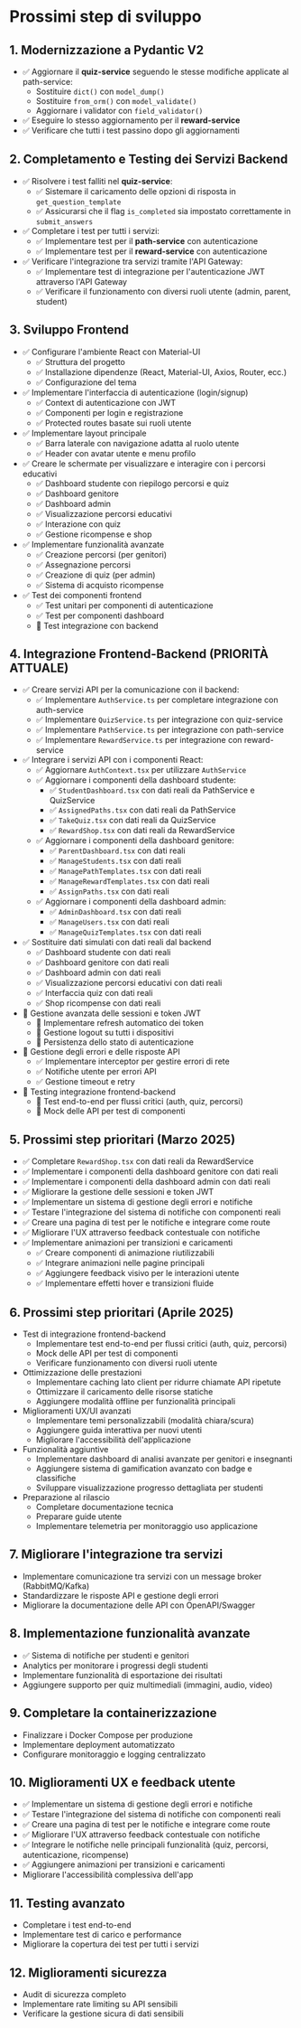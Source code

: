 # Prossimi step di sviluppo

## 1. Modernizzazione a Pydantic V2
- ✅ Aggiornare il **quiz-service** seguendo le stesse modifiche applicate al path-service:
  - Sostituire `dict()` con `model_dump()`
  - Sostituire `from_orm()` con `model_validate()`
  - Aggiornare i validator con `field_validator()`
- ✅ Eseguire lo stesso aggiornamento per il **reward-service**
- ✅ Verificare che tutti i test passino dopo gli aggiornamenti

## 2. Completamento e Testing dei Servizi Backend
- ✅ Risolvere i test falliti nel **quiz-service**:
  - ✅ Sistemare il caricamento delle opzioni di risposta in `get_question_template`
  - ✅ Assicurarsi che il flag `is_completed` sia impostato correttamente in `submit_answers`
- ✅ Completare i test per tutti i servizi:
  - ✅ Implementare test per il **path-service** con autenticazione
  - ✅ Implementare test per il **reward-service** con autenticazione
- ✅ Verificare l'integrazione tra servizi tramite l'API Gateway:
  - ✅ Implementare test di integrazione per l'autenticazione JWT attraverso l'API Gateway
  - ✅ Verificare il funzionamento con diversi ruoli utente (admin, parent, student)

## 3. Sviluppo Frontend
- ✅ Configurare l'ambiente React con Material-UI
  - ✅ Struttura del progetto
  - ✅ Installazione dipendenze (React, Material-UI, Axios, Router, ecc.)
  - ✅ Configurazione del tema 
- ✅ Implementare l'interfaccia di autenticazione (login/signup)
  - ✅ Context di autenticazione con JWT
  - ✅ Componenti per login e registrazione
  - ✅ Protected routes basate sui ruoli utente
- ✅ Implementare layout principale
  - ✅ Barra laterale con navigazione adatta al ruolo utente
  - ✅ Header con avatar utente e menu profilo
- ✅ Creare le schermate per visualizzare e interagire con i percorsi educativi
  - ✅ Dashboard studente con riepilogo percorsi e quiz
  - ✅ Dashboard genitore
  - ✅ Dashboard admin
  - ✅ Visualizzazione percorsi educativi
  - ✅ Interazione con quiz
  - ✅ Gestione ricompense e shop
- ✅ Implementare funzionalità avanzate
  - ✅ Creazione percorsi (per genitori)
  - ✅ Assegnazione percorsi
  - ✅ Creazione di quiz (per admin)
  - ✅ Sistema di acquisto ricompense
- ✅ Test dei componenti frontend
  - ✅ Test unitari per componenti di autenticazione
  - ✅ Test per componenti dashboard
  - 🔄 Test integrazione con backend

## 4. Integrazione Frontend-Backend (PRIORITÀ ATTUALE)
- ✅ Creare servizi API per la comunicazione con il backend:
  - ✅ Implementare `AuthService.ts` per completare integrazione con auth-service
  - ✅ Implementare `QuizService.ts` per integrazione con quiz-service
  - ✅ Implementare `PathService.ts` per integrazione con path-service
  - ✅ Implementare `RewardService.ts` per integrazione con reward-service
- ✅ Integrare i servizi API con i componenti React:
  - ✅ Aggiornare `AuthContext.tsx` per utilizzare `AuthService`
  - ✅ Aggiornare i componenti della dashboard studente:
    - ✅ `StudentDashboard.tsx` con dati reali da PathService e QuizService
    - ✅ `AssignedPaths.tsx` con dati reali da PathService
    - ✅ `TakeQuiz.tsx` con dati reali da QuizService
    - ✅ `RewardShop.tsx` con dati reali da RewardService
  - ✅ Aggiornare i componenti della dashboard genitore:
    - ✅ `ParentDashboard.tsx` con dati reali
    - ✅ `ManageStudents.tsx` con dati reali
    - ✅ `ManagePathTemplates.tsx` con dati reali
    - ✅ `ManageRewardTemplates.tsx` con dati reali
    - ✅ `AssignPaths.tsx` con dati reali
  - ✅ Aggiornare i componenti della dashboard admin:
    - ✅ `AdminDashboard.tsx` con dati reali
    - ✅ `ManageUsers.tsx` con dati reali
    - ✅ `ManageQuizTemplates.tsx` con dati reali
- ✅ Sostituire dati simulati con dati reali dal backend
  - ✅ Dashboard studente con dati reali
  - ✅ Dashboard genitore con dati reali
  - ✅ Dashboard admin con dati reali
  - ✅ Visualizzazione percorsi educativi con dati reali
  - ✅ Interfaccia quiz con dati reali
  - ✅ Shop ricompense con dati reali
- 🔄 Gestione avanzata delle sessioni e token JWT
  - 🔄 Implementare refresh automatico dei token
  - 🔄 Gestione logout su tutti i dispositivi
  - 🔄 Persistenza dello stato di autenticazione
- 🔄 Gestione degli errori e delle risposte API
  - ✅ Implementare interceptor per gestire errori di rete
  - ✅ Notifiche utente per errori API
  - ✅ Gestione timeout e retry
- 🔄 Testing integrazione frontend-backend
  - 🔄 Test end-to-end per flussi critici (auth, quiz, percorsi)
  - 🔄 Mock delle API per test di componenti

## 5. Prossimi step prioritari (Marzo 2025)
- ✅ Completare `RewardShop.tsx` con dati reali da RewardService
- ✅ Implementare i componenti della dashboard genitore con dati reali
- ✅ Implementare i componenti della dashboard admin con dati reali
- ✅ Migliorare la gestione delle sessioni e token JWT
- ✅ Implementare un sistema di gestione degli errori e notifiche
- ✅ Testare l'integrazione del sistema di notifiche con componenti reali
- ✅ Creare una pagina di test per le notifiche e integrare come route
- ✅ Migliorare l'UX attraverso feedback contestuale con notifiche
- ✅ Implementare animazioni per transizioni e caricamenti
  - ✅ Creare componenti di animazione riutilizzabili
  - ✅ Integrare animazioni nelle pagine principali
  - ✅ Aggiungere feedback visivo per le interazioni utente
  - ✅ Implementare effetti hover e transizioni fluide

## 6. Prossimi step prioritari (Aprile 2025)
- Test di integrazione frontend-backend
  - Implementare test end-to-end per flussi critici (auth, quiz, percorsi)
  - Mock delle API per test di componenti
  - Verificare funzionamento con diversi ruoli utente
- Ottimizzazione delle prestazioni
  - Implementare caching lato client per ridurre chiamate API ripetute
  - Ottimizzare il caricamento delle risorse statiche
  - Aggiungere modalità offline per funzionalità principali
- Miglioramenti UX/UI avanzati
  - Implementare temi personalizzabili (modalità chiara/scura)
  - Aggiungere guida interattiva per nuovi utenti
  - Migliorare l'accessibilità dell'applicazione
- Funzionalità aggiuntive
  - Implementare dashboard di analisi avanzate per genitori e insegnanti
  - Aggiungere sistema di gamification avanzato con badge e classifiche
  - Sviluppare visualizzazione progresso dettagliata per studenti
- Preparazione al rilascio
  - Completare documentazione tecnica
  - Preparare guide utente
  - Implementare telemetria per monitoraggio uso applicazione

## 7. Migliorare l'integrazione tra servizi
- Implementare comunicazione tra servizi con un message broker (RabbitMQ/Kafka)
- Standardizzare le risposte API e gestione degli errori
- Migliorare la documentazione delle API con OpenAPI/Swagger

## 8. Implementazione funzionalità avanzate
- ✅ Sistema di notifiche per studenti e genitori
- Analytics per monitorare i progressi degli studenti
- Implementare funzionalità di esportazione dei risultati
- Aggiungere supporto per quiz multimediali (immagini, audio, video)

## 9. Completare la containerizzazione
- Finalizzare i Docker Compose per produzione
- Implementare deployment automatizzato
- Configurare monitoraggio e logging centralizzato

## 10. Miglioramenti UX e feedback utente
- ✅ Implementare un sistema di gestione degli errori e notifiche
- ✅ Testare l'integrazione del sistema di notifiche con componenti reali
- ✅ Creare una pagina di test per le notifiche e integrare come route
- ✅ Migliorare l'UX attraverso feedback contestuale con notifiche
- ✅ Integrare le notifiche nelle principali funzionalità (quiz, percorsi, autenticazione, ricompense)
- ✅ Aggiungere animazioni per transizioni e caricamenti
- Migliorare l'accessibilità complessiva dell'app

## 11. Testing avanzato
- Completare i test end-to-end
- Implementare test di carico e performance
- Migliorare la copertura dei test per tutti i servizi

## 12. Miglioramenti sicurezza
- Audit di sicurezza completo
- Implementare rate limiting su API sensibili
- Verificare la gestione sicura di dati sensibili
